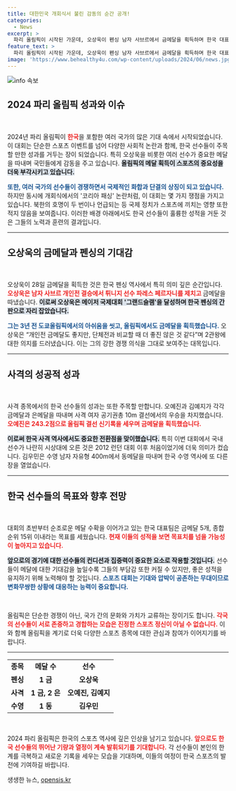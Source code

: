 ```yaml
---
title: 대한민국 개회식서 불린 감동의 순간 공개!
categories:
  - News
excerpt: >
  파리 올림픽이 시작된 가운데, 오상욱이 펜싱 남자 사브르에서 금메달을 획득하며 한국 대표팀의 첫 성과를 올렸다. 사격에서도 금·은 메달이 이어지며 눈길을 끌고 있다.
feature_text: >
  파리 올림픽이 시작된 가운데, 오상욱이 펜싱 남자 사브르에서 금메달을 획득하며 한국 대표팀의 첫 성과를 올렸다. 사격에서도 금·은 메달이 이어지며 눈길을 끌고 있다.
image: 'https://www.behealthy4u.com/wp-content/uploads/2024/06/news.jpg'
---
```


<p><img src="https://www.behealthy4u.com/wp-content/uploads/2024/06/news.jpg" alt="info 속보" /></p>

<h2 data-ke-size="size26">2024 파리 올림픽 성과와 이슈</h2>

<p data-ke-size="size16">&nbsp;</p>

<p>2024년 파리 올림픽이 <b><span style="color: #ee2323;">한국</span></b>을 포함한 여러 국가의 많은 기대 속에서 시작되었습니다. 이 대회는 단순한 스포츠 이벤트를 넘어 다양한 사회적 논란과 함께, 한국 선수들이 주목할 만한 성과를 거두는 장이 되었습니다. 특히 오상욱을 비롯한 여러 선수가 중요한 메달을 따내며 국민들에게 감동을 주고 있습니다. <b><span style="background-color: #21538527;">올림픽의 메달 획득이 스포츠의 중요성을 더욱 부각시키고 있습니다.</span></b></p>

<p><b><span style="color: #1a5490;">또한, 여러 국가의 선수들이 경쟁하면서 국제적인 화합과 단결의 상징이 되고 있습니다.</span></b> 하지만 동시에 개회식에서의 '코리아 패싱' 논란처럼, 이 대회는 몇 가지 쟁점을 가지고 있습니다. 북한의 호명이 두 번이나 언급되는 등 국제 정치가 스포츠에 끼치는 영향 또한 적지 않음을 보여줍니다. 이러한 배경 아래에서도 한국 선수들이 훌륭한 성적을 거둔 것은 그들의 노력과 훈련의 결과입니다.</p>

<hr>

<h2 data-ke-size="size26">오상욱의 금메달과 펜싱의 기대감</h2>

<p data-ke-size="size16">&nbsp;</p>

<p>오상욱이 28일 금메달을 획득한 것은 한국 펜싱 역사에서 특히 의미 깊은 순간입니다. <b><span style="color: #ee2323;">오상욱은 남자 사브르 개인전 결승에서 튀니지 선수 파레스 페르자니를 제치고 </span></b>금메달을 따냈습니다. <b><span style="background-color: #21538527;">이로써 오상욱은 메이저 국제대회 '그랜드슬램'을 달성하며 한국 펜싱의 간판으로 자리 잡았습니다.</span></b> </p>

<p><b><span style="color: #1a5490;">그는 3년 전 도쿄올림픽에서의 아쉬움을 씻고, 올림픽에서도 금메달을 획득했습니다.</span></b> 오상욱은 “개인전 금메달도 좋지만, 단체전과 비교할 때 더 좋진 않은 것 같다”며 2관왕에 대한 의지를 드러냈습니다. 이는 그의 강한 경쟁 의식을 그대로 보여주는 대목입니다.</p>

<hr>

<h2 data-ke-size="size26">사격의 성공적 성과</h2>

<p data-ke-size="size16">&nbsp;</p>

<p>사격 종목에서의 한국 선수들의 성과는 또한 주목할 만합니다. 오예진과 김예지가 각각 금메달과 은메달을 따내며 사격 여자 공기권총 10m 결선에서의 우승을 차지했습니다. <b><span style="color: #ee2323;">오예진은 243.2점으로 올림픽 결선 신기록을 세우며 금메달을 획득했습니다.</span></b> </p>

<p><b><span style="background-color: #21538527;">이로써 한국 사격 역사에서도 중요한 전환점을 맞이했습니다.</span></b> 특히 이번 대회에서 국내 선수가 나란히 시상대에 오른 것은 2012 런던 대회 이후 처음이었기에 더욱 의미가 컸습니다. 김우민은 수영 남자 자유형 400m에서 동메달을 따내며 한국 수영 역사에 또 다른 장을 열었습니다. </p>

<hr>

<h2 data-ke-size="size26">한국 선수들의 목표와 향후 전망</h2>

<p data-ke-size="size16">&nbsp;</p>

<p>대회의 초반부터 순조로운 메달 수확을 이어가고 있는 한국 대표팀은 금메달 5개, 종합 순위 15위 이내라는 목표를 세웠습니다. <b><span style="color: #ee2323;">현재 이들의 성적을 보면 목표치를 넘을 가능성이 높아지고 있습니다.</span></b> </p>

<p><b><span style="background-color: #21538527;">앞으로의 경기에 대한 선수들의 컨디션과 집중력이 중요한 요소로 작용할 것입니다.</span></b> 선수들이 메달에 대한 기대감을 높일수록 그들의 부담감 또한 커질 수 있지만, 좋은 성적을 유지하기 위해 노력해야 할 것입니다. <b><span style="color: #1a5490;">스포츠 대회는 기대와 압박이 공존하는 무대이므로 변화무쌍한 상황에 대응하는 능력이 중요합니다.</span></b></p>

<p data-ke-size="size16">&nbsp;</p>

<p>올림픽은 단순한 경쟁이 아닌, 국가 간의 문화와 가치가 교류하는 장이기도 합니다. <b><span style="color: #ee2323;">각국의 선수들이 서로 존중하고 경합하는 모습은 진정한 스포츠 정신이 아닐 수 없습니다.</span></b> 이와 함께 올림픽을 계기로 더욱 다양한 스포츠 종목에 대한 관심과 참여가 이어지기를 바랍니다. </p>

<hr>

<table style="width: 100%;">
    <tbody>
        <tr>
            <td style="text-align: center; height: 17px;"><b>종목</b></td>
            <td style="text-align: center; height: 17px;"><b>메달 수</b></td>
            <td style="text-align: center; height: 17px;"><b>선수</b></td>
        </tr>
        <tr>
            <td style="text-align: center; height: 17px;"><b>펜싱</b></td>
            <td style="text-align: center; height: 17px;"><b>1 금</b></td>
            <td style="text-align: center; height: 17px;"><b>오상욱</b></td>
        </tr>
        <tr>
            <td style="text-align: center; height: 17px;"><b>사격</b></td>
            <td style="text-align: center; height: 17px;"><b>1 금, 2 은</b></td>
            <td style="text-align: center; height: 17px;"><b>오예진, 김예지</b></td>
        </tr>
        <tr>
            <td style="text-align: center; height: 17px;"><b>수영</b></td>
            <td style="text-align: center; height: 17px;"><b>1 동</b></td>
            <td style="text-align: center; height: 17px;"><b>김우민</b></td>
        </tr>
    </tbody>
</table>

<p data-ke-size="size16">&nbsp;</p>

<p>2024 파리 올림픽은 한국의 스포츠 역사에 깊은 인상을 남기고 있습니다. <b><span style="color: #ee2323;">앞으로도 한국 선수들의 뛰어난 기량과 열정이 계속 발휘되기를 기대합니다.</span></b> 각 선수들이 본인의 한계를 극복하고 새로운 기록을 세우는 모습을 기대하며, 이들의 여정이 한국 스포츠의 발전에 기여하길 바랍니다. </p>
생생한 뉴스, <a href="https://opensis.kr" rel="dofollow">opensis.kr</a>


